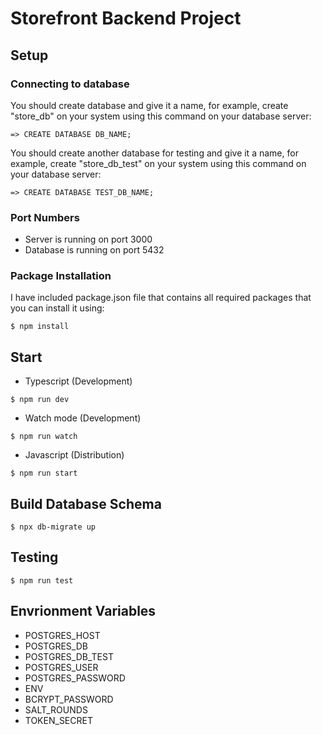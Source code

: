 # Storefront Backend Project

## Setup
### Connecting to database
You should create database and give it a name, for example, create "store_db" on your system using this command on your database server:
```console
=> CREATE DATABASE DB_NAME;
```
You should create another database for testing and give it a name, for example, create "store_db_test" on your system using this command on your database server:
```console
=> CREATE DATABASE TEST_DB_NAME;
```
### Port Numbers
- Server is running on port 3000
- Database is running on port 5432
### Package Installation
I have included package.json file that contains all required packages that you can install it using:
```console
$ npm install
```

## Start
- Typescript (Development)
```console
$ npm run dev
```
- Watch mode (Development)
```console
$ npm run watch
```
- Javascript (Distribution)
```console
$ npm run start
```

## Build Database Schema
```console
$ npx db-migrate up
```

## Testing
```console
$ npm run test
```

## Envrionment Variables
- POSTGRES_HOST
- POSTGRES_DB
- POSTGRES_DB_TEST
- POSTGRES_USER
- POSTGRES_PASSWORD
- ENV
- BCRYPT_PASSWORD
- SALT_ROUNDS
- TOKEN_SECRET
